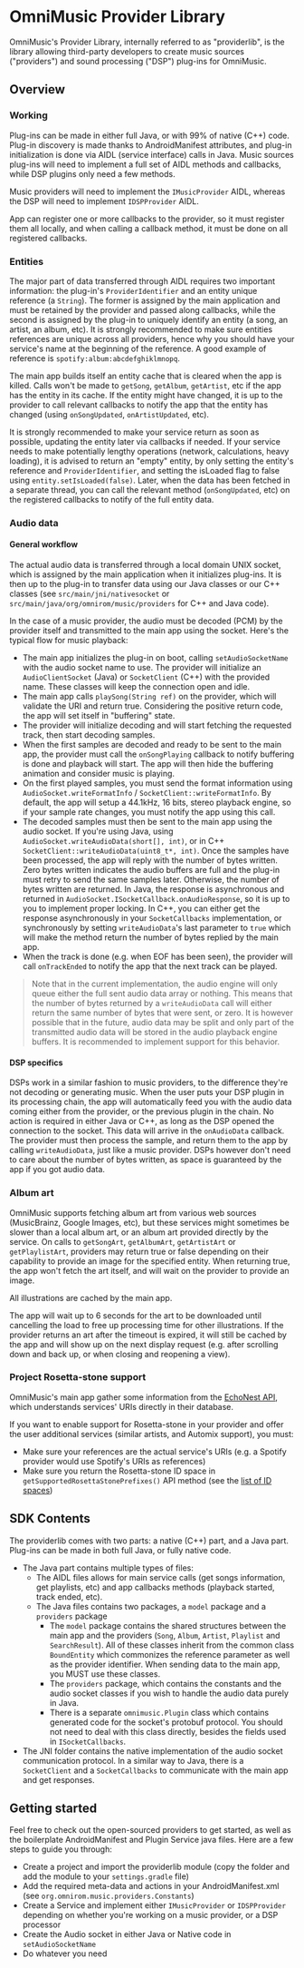 # OmniMusic Provider Library

OmniMusic's Provider Library, internally referred to as "providerlib", is the library allowing
third-party developers to create music sources ("providers") and sound processing ("DSP") plug-ins
for OmniMusic.

## Overview
### Working
Plug-ins can be made in either full Java, or with 99% of native (C++) code. Plug-in discovery is
made thanks to AndroidManifest attributes, and plug-in initialization is done via AIDL
(service interface) calls in Java. Music sources plug-ins will need to implement a full set of
AIDL methods and callbacks, while DSP plugins only need a few methods.

Music providers will need to implement the ``IMusicProvider`` AIDL, whereas the DSP will need to
implement ``IDSPProvider`` AIDL.

App can register one or more callbacks to the provider, so it must register them all locally, and
when calling a callback method, it must be done on all registered callbacks.

### Entities
The major part of data transferred through AIDL requires two important information: the plug-in's
``ProviderIdentifier`` and an entity unique reference (a ``String``). The former is assigned by
the main application and must be retained by the provider and passed along callbacks, while the
second is assigned by the plug-in to uniquely identify an entity (a song, an artist, an album,
etc). It is strongly recommended to make sure entities references are unique across all providers,
hence why you should have your service's name at the beginning of the reference. A good example
of reference is ``spotify:album:abcdefghiklmnopq``.

The main app builds itself an entity cache that is cleared when the app is killed. Calls won't
be made to ``getSong``, ``getAlbum``, ``getArtist``, etc if the app has the entity in its cache.
If the entity might have changed, it is up to the provider to call relevant callbacks to notify
the app that the entity has changed (using ``onSongUpdated``, ``onArtistUpdated``, etc).

It is strongly recommended to make your service return as soon as possible, updating the entity
later via callbacks if needed. If your service needs to make potentially lengthy operations
(network, calculations, heavy loading), it is advised to return an "empty" entity, by only
setting the entity's reference and ``ProviderIdentifier``, and setting the isLoaded flag to
false using ``entity.setIsLoaded(false)``. Later, when the data has been fetched in a separate
thread, you can call the relevant method (``onSongUpdated``, etc) on the registered callbacks to
notify of the full entity data.

### Audio data
#### General workflow
The actual audio data is transferred through a local domain UNIX socket, which is assigned by the
main application when it initializes plug-ins. It is then up to the plug-in to transfer data using
our Java classes or our C++ classes (see ``src/main/jni/nativesocket`` or
``src/main/java/org/omnirom/music/providers`` for C++ and Java code).

In the case of a music provider, the audio must be decoded (PCM) by the provider itself and
transmitted to the main app using the socket. Here's the typical flow for music playback:

- The main app initializes the plug-in on boot, calling ``setAudioSocketName`` with the audio
socket name to use. The provider will initialize an ``AudioClientSocket`` (Java) or ``SocketClient``
(C++) with the provided name. These classes will keep the connection open and idle.
- The main app calls ``playSong(String ref)`` on the provider, which will validate the URI and
  return true. Considering the positive return code, the app will set itself in "buffering" state.
- The provider will initialize decoding and will start fetching the requested track, then start
  decoding samples.
- When the first samples are decoded and ready to be sent to the main app, the provider must call
  the ``onSongPlaying`` callback to notify buffering is done and playback will start. The app will
  then hide the buffering animation and consider music is playing.
- On the first played samples, you must send the format information using
  ``AudioSocket.writeFormatInfo`` / ``SocketClient::writeFormatInfo``. By default, the app will
  setup a 44.1kHz, 16 bits, stereo playback engine, so if your sample rate changes, you must notify
  the app using this call.
- The decoded samples must then be sent to the main app using the audio socket. If you're using
  Java, using ``AudioSocket.writeAudioData(short[], int)``, or in C++
  ``SocketClient::writeAudioData(uint8_t*, int)``. Once the samples have been processed, the app
  will reply with the number of bytes written. Zero bytes written indicates the audio buffers are
  full and the plug-in must retry to send the same samples later. Otherwise, the number of bytes
  written are returned.  In Java, the response is asynchronous and returned in
  ``AudioSocket.ISocketCallback.onAudioResponse``, so it is up to you to implement proper locking.
  In C++, you can either get the response asynchronously in your ``SocketCallbacks`` implementation,
  or synchronously by setting ``writeAudioData``'s last parameter to ``true`` which will make the
  method return the number of bytes replied by the main app.
- When the track is done (e.g. when EOF has been seen), the provider will call ``onTrackEnded`` to
  notify the app that the next track can be played.

> Note that in the current implementation, the audio engine will only queue either the full
> sent audio data array or nothing. This means that the number of bytes returned by a
> ``writeAudioData`` call will either return the same number of bytes that were sent, or zero.
> It is however possible that in the future, audio data may be split and only part of the
> transmitted audio data will be stored in the audio playback engine buffers. It is recommended
> to implement support for this behavior.

#### DSP specifics
DSPs work in a similar fashion to music providers, to the difference they're not decoding or
generating music. When the user puts your DSP plugin in its processing chain, the app will
automatically feed you with the audio data coming either from the provider, or the previous plugin
in the chain. No action is required in either Java or C++, as long as the DSP opened the connection
to the socket. This data will arrive in the ``onAudioData`` callback. The provider must then process
the sample, and return them to the app by calling ``writeAudioData``, just like a music provider.
DSPs however don't need to care about the number of bytes written, as space is guaranteed by the
app if you got audio data.

### Album art
OmniMusic supports fetching album art from various web sources (MusicBrainz, Google Images, etc),
but these services might sometimes be slower than a local album art, or an album art provided
directly by the service. On calls to ``getSongArt``, ``getAlbumArt``, ``getArtistArt`` or
``getPlaylistArt``, providers may return true or false depending on their capability to provide an
image for the specified entity. When returning true, the app won't fetch the art itself, and will
wait on the provider to provide an image.

All illustrations are cached by the main app.

The app will wait up to 6 seconds for the art to be downloaded until cancelling the load to free up
processing time for other illustrations. If the provider returns an art after the timeout is
expired, it will still be cached by the app and will show up on the next display request (e.g.
after scrolling down and back up, or when closing and reopening a view).

### Project Rosetta-stone support
OmniMusic's main app gather some information from the
[EchoNest API](http://developer.echonest.com/index.html), which understands services' URIs directly
in their database.

If you want to enable support for Rosetta-stone in your provider and offer the user additional
services (similar artists, and Automix support), you must:

- Make sure your references are the actual service's URIs (e.g. a Spotify provider would use
  Spotify's URIs as references)
- Make sure you return the Rosetta-stone ID space in ``getSupportedRosettaStonePrefixes()`` API
  method (see the [list of ID spaces](http://developer.echonest.com/docs/v4#project-rosetta-stone))

## SDK Contents
The providerlib comes with two parts: a native (C++) part, and a Java part. Plug-ins can be made in
both full Java, or fully native code.

- The Java part contains multiple types of files:
  - The AIDL files allows for main service calls (get songs information, get playlists, etc) and app
    callbacks methods (playback started, track ended, etc).
  - The Java files contains two packages, a ``model`` package and a ``providers`` package
    - The ``model`` package contains the shared structures between the main app and the providers
      (``Song``, ``Album``, ``Artist``, ``Playlist`` and ``SearchResult``). All of these classes
      inherit from the common class ``BoundEntity`` which commonizes the reference parameter as
      well as the provider identifier. When sending data to the main app, you MUST use these classes.
    - The ``providers`` package, which contains the constants and the audio socket classes if you
      wish to handle the audio data purely in Java.
    - There is a separate ``omnimusic.Plugin`` class which contains generated code for the socket's
      protobuf protocol. You should not need to deal with this class directly, besides the fields
      used in ``ISocketCallbacks``.
- The JNI folder contains the native implementation of the audio socket communication protocol.
  In a similar way to Java, there is a ``SocketClient`` and a ``SocketCallbacks`` to communicate
  with the main app and get responses.

## Getting started

Feel free to check out the open-sourced providers to get started, as well as the boilerplate
AndroidManifest and Plugin Service java files. Here are a few steps to guide you through:

- Create a project and import the providerlib module (copy the folder and add the module to your
  ``settings.gradle`` file)
- Add the required meta-data and actions in your AndroidManifest.xml
  (see ``org.omnirom.music.providers.Constants``)
- Create a Service and implement either ``IMusicProvider`` or ``IDSPProvider`` depending on
  whether you're working on a music provider, or a DSP processor
- Create the Audio socket in either Java or Native code in ``setAudioSocketName``
- Do whatever you need


